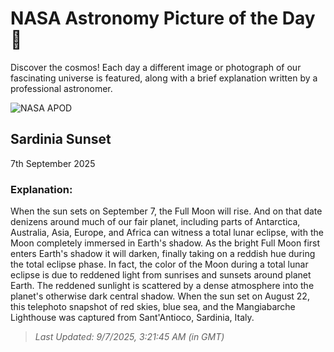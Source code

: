 
  # NASA Astronomy Picture of the Day 🌌

  Discover the cosmos! Each day a different image or photograph of our fascinating universe is featured, along with a brief explanation written by a professional astronomer.

![NASA APOD](https://apod.nasa.gov/apod/image/2509/MangiabarcheTramonto.jpg)

## Sardinia Sunset

7th September 2025

### Explanation: 

When the sun sets on September 7, the Full Moon will rise. And on that date denizens around much of our fair planet, including parts of Antarctica, Australia, Asia, Europe, and Africa can witness a total lunar eclipse, with the Moon completely immersed in Earth's shadow. As the bright Full Moon first enters Earth's shadow it will darken, finally taking on a reddish hue during the total eclipse phase. In fact, the color of the Moon during a total lunar eclipse is due to reddened light from sunrises and sunsets around planet Earth. The reddened sunlight is scattered by a dense atmosphere into the planet's otherwise dark central shadow. When the sun set on August 22, this telephoto snapshot of red skies, blue sea, and the Mangiabarche Lighthouse was captured from Sant'Antioco, Sardinia, Italy.

> _Last Updated: 9/7/2025, 3:21:45 AM (in GMT)_
